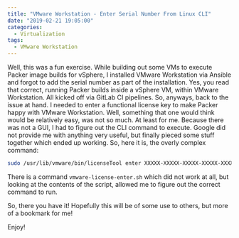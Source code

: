 ```yaml
---
title: "VMware Workstation - Enter Serial Number From Linux CLI"
date: "2019-02-21 19:05:00"
categories:
  - Virtualization
tags:
  - VMware Workstation
---
```


Well, this was a fun exercise. While building out some VMs to execute Packer
image builds for vSphere, I installed VMware Workstation via Ansible and forgot
to add the serial number as part of the installation. Yes, you read that correct,
running Packer builds inside a vSphere VM, within VMware Workstation. All kicked
off via GitLab CI pipelines. So, anyways, back to the issue at hand. I needed
to enter a functional license key to make Packer happy with VMware Workstation.
Well, something that one would think would be relatively easy, was not so much.
At least for me. Because there was not a GUI, I had to figure out the CLI command
to execute. Google did not provide me with anything very useful, but finally
pieced some stuff together which ended up working. So, here it is, the overly
complex command:

```bash
sudo /usr/lib/vmware/bin/licenseTool enter XXXXX-XXXXX-XXXXX-XXXXX-XXXXX "" "" 15.0+ "VMware Workstation" /usr/lib/vmware
```

There is a command `vmware-license-enter.sh` which did not work at all, but
looking at the contents of the script, allowed me to figure out the correct
command to run.

So, there you have it! Hopefully this will be of some use to others, but more of
a bookmark for me!

Enjoy!
